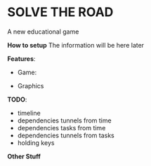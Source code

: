 # SOLVE THE ROAD
A new educational game 

**How to setup**
The information will be here later

**Features**:
  - Game:
  + Graphics

**TODO**:
- timeline
- dependencies tunnels from time
- dependencies tasks from time
- dependencies tunnels from tasks
- holding keys
    
**Other Stuff**

